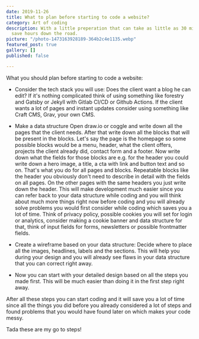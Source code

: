 ```yaml
---
date: 2019-11-26
title: What to plan before starting to code a website?
category: Art of coding
description: With a little preperation that can take as little as 30 minutes you can
  save hours down the road.
picture: "/photo-1473163928189-364b2c4e1135.webp"
featured_post: true
gallery: []
published: false

---
```

What you should plan before starting to code a website:

* Consider the tech stack you will use:
Does the client want a blog he can edit? If it's nothing complicated think of using something like forestry and Gatsby or Jekyll with Gitlab CI/CD or Github Actions. If the client wants a lot of pages and instant updates consider using something like Craft CMS, Grav, your own CMS.

* Make a data structure
Open draw.io or coggle and write down all the pages that the client needs. After that write down all the blocks that will be present in the blocks. Let's say the page is the homepage so some possible blocks would be a menu, header, what the client offers, projects the client already did, contact form and a footer. Now write down what the fields for those blocks are e.g. for the header you could write down a hero image, a title, a cta with link and button text and so on. That's what you do for all pages and blocks. Repeatable blocks like the header you obviously don't need to describe in detail with the fields on all pages. On the other pages with the same headers you just write down the header. This will make development much easier since you can refer back to your data structure while coding and you will think about much more things right now before coding and you will already solve problems you would first consider while coding which saves you a lot of time. 
Think of privacy policy, possible cookies you will set for login or analytics, consider making a cookie banner and data structure for that, think of input fields for forms, newsletters or possible frontmatter fields.

* Create a wireframe based on your data structure:
Decide where to place all the images, headlines, labels and the sections. This will help you during your design and you will already see flaws in your data structure that you can correct right away.

* Now you can start with your detailed design based on all the steps you made first. This will be much easier than doing it in the first step right away.

After all these steps you can start coding and it will save you a lot of time since all the things you did before you already considered a lot of steps and found problems that you would have found later on which makes your code messy.

Tada these are my go to steps!

